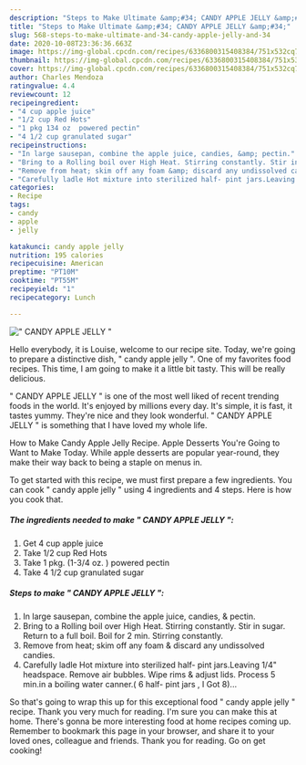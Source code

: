 ```yaml
---
description: "Steps to Make Ultimate &amp;#34; CANDY APPLE JELLY &amp;#34;"
title: "Steps to Make Ultimate &amp;#34; CANDY APPLE JELLY &amp;#34;"
slug: 568-steps-to-make-ultimate-and-34-candy-apple-jelly-and-34
date: 2020-10-08T23:36:36.663Z
image: https://img-global.cpcdn.com/recipes/6336800315408384/751x532cq70/candy-apple-jelly-recipe-main-photo.jpg
thumbnail: https://img-global.cpcdn.com/recipes/6336800315408384/751x532cq70/candy-apple-jelly-recipe-main-photo.jpg
cover: https://img-global.cpcdn.com/recipes/6336800315408384/751x532cq70/candy-apple-jelly-recipe-main-photo.jpg
author: Charles Mendoza
ratingvalue: 4.4
reviewcount: 12
recipeingredient:
- "4 cup apple juice"
- "1/2 cup Red Hots"
- "1 pkg 134 oz  powered pectin"
- "4 1/2 cup granulated sugar"
recipeinstructions:
- "In large sausepan, combine the apple juice, candies, &amp; pectin."
- "Bring to a Rolling boil over High Heat. Stirring constantly. Stir in sugar. Return to a full boil. Boil for 2 min. Stirring constantly."
- "Remove from heat; skim off any foam &amp; discard any undissolved candies."
- "Carefully ladle Hot mixture into sterilized half- pint jars.Leaving 1/4&#34; headspace. Remove air bubbles. Wipe rims &amp; adjust  lids. Process 5 min.in a boiling water canner.( 6 half- pint jars , I Got 8)..."
categories:
- Recipe
tags:
- candy
- apple
- jelly

katakunci: candy apple jelly 
nutrition: 195 calories
recipecuisine: American
preptime: "PT10M"
cooktime: "PT55M"
recipeyield: "1"
recipecategory: Lunch

---
```



![&#34; CANDY APPLE JELLY &#34;](https://img-global.cpcdn.com/recipes/6336800315408384/751x532cq70/candy-apple-jelly-recipe-main-photo.jpg)

Hello everybody, it is Louise, welcome to our recipe site. Today, we're going to prepare a distinctive dish, &#34; candy apple jelly &#34;. One of my favorites food recipes. This time, I am going to make it a little bit tasty. This will be really delicious.

&#34; CANDY APPLE JELLY &#34; is one of the most well liked of recent trending foods in the world. It's enjoyed by millions every day. It's simple, it is fast, it tastes yummy. They're nice and they look wonderful. &#34; CANDY APPLE JELLY &#34; is something that I have loved my whole life.

How to Make Candy Apple Jelly Recipe. Apple Desserts You&#39;re Going to Want to Make Today. While apple desserts are popular year-round, they make their way back to being a staple on menus in.


To get started with this recipe, we must first prepare a few ingredients. You can cook &#34; candy apple jelly &#34; using 4 ingredients and 4 steps. Here is how you cook that.

<!--inarticleads1-->

##### The ingredients needed to make &#34; CANDY APPLE JELLY &#34;:

1. Get 4 cup apple juice
1. Take 1/2 cup Red Hots
1. Take 1 pkg. (1-3/4 oz. ) powered pectin
1. Take 4 1/2 cup granulated sugar




<!--inarticleads2-->

##### Steps to make &#34; CANDY APPLE JELLY &#34;:

1. In large sausepan, combine the apple juice, candies, &amp; pectin.
1. Bring to a Rolling boil over High Heat. Stirring constantly. Stir in sugar. Return to a full boil. Boil for 2 min. Stirring constantly.
1. Remove from heat; skim off any foam &amp; discard any undissolved candies.
1. Carefully ladle Hot mixture into sterilized half- pint jars.Leaving 1/4&#34; headspace. Remove air bubbles. Wipe rims &amp; adjust  lids. Process 5 min.in a boiling water canner.( 6 half- pint jars , I Got 8)...




So that's going to wrap this up for this exceptional food &#34; candy apple jelly &#34; recipe. Thank you very much for reading. I'm sure you can make this at home. There's gonna be more interesting food at home recipes coming up. Remember to bookmark this page in your browser, and share it to your loved ones, colleague and friends. Thank you for reading. Go on get cooking!
